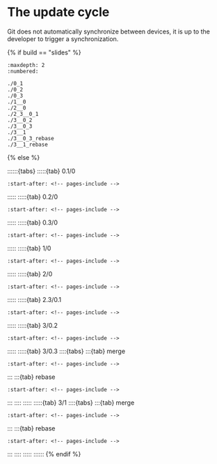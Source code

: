 # The update cycle

Git does not automatically synchronize between devices, it is up to the developer to trigger a synchronization.

{% if build == "slides" %}
<!-- BUILDING THE SLIDES -->
```{toctree}
:maxdepth: 2
:numbered:

./0_1
./0_2
./0_3
./1__0
./2__0
./2_3__0_1
./3__0_2
./3__0_3
./3__1
./3__0_3_rebase
./3__1_rebase
```
{% else %}
<!-- BUILDING THE PAGES -->
::::::{tabs}
:::::{tab} 0.1/0
```{include} ./0_1.md
:start-after: <!-- pages-include -->
```
:::::
:::::{tab} 0.2/0
```{include} ./0_2.md
:start-after: <!-- pages-include -->
```
:::::
:::::{tab} 0.3/0
```{include} ./0_3.md
:start-after: <!-- pages-include -->
```
:::::
:::::{tab} 1/0
```{include} ./1__0.md
:start-after: <!-- pages-include -->
```
:::::
:::::{tab} 2/0
```{include} ./2__0.md
:start-after: <!-- pages-include -->
```
:::::
:::::{tab} 2.3/0.1 
```{include} ./2_3__0_1.md
:start-after: <!-- pages-include -->
```
:::::
:::::{tab} 3/0.2 
```{include} ./3__0_2.md
:start-after: <!-- pages-include -->
```
:::::
:::::{tab} 3/0.3
::::{tabs}
:::{tab} merge
```{include} ./3__0_3.md
:start-after: <!-- pages-include -->
```
:::
:::{tab} rebase
```{include} ./3__0_3_rebase.md
:start-after: <!-- pages-include -->
```
:::
::::
:::::
:::::{tab} 3/1
::::{tabs}
:::{tab} merge
```{include} ./3__1.md
:start-after: <!-- pages-include -->
```
:::
:::{tab} rebase
```{include} ./3__1_rebase.md
:start-after: <!-- pages-include -->
```
:::
::::
:::::
::::::
{% endif %}
